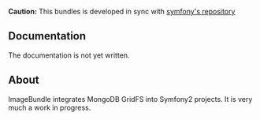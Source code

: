 **Caution:** This bundles is developed in sync with [symfony's repository](https://github.com/symfony/symfony)

Documentation
-------------

The documentation is not yet written.

About
-----

ImageBundle integrates MongoDB GridFS into Symfony2 projects. It is very much a work in progress.
